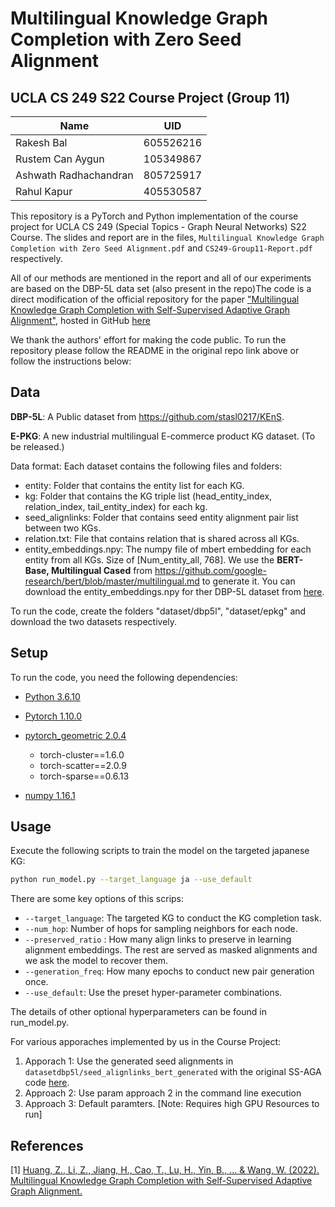 # Multilingual Knowledge Graph Completion with Zero Seed Alignment

## UCLA CS 249 S22 Course Project (Group 11)

| Name       | UID |
|---------------|----------|
| Rakesh Bal |   605526216  |
| Rustem Can Aygun | 105349867     |
| Ashwath Radhachandran | 805725917 |
| Rahul Kapur   | 405530587 |

This repository is a PyTorch and Python implementation of the course project for UCLA CS 249 (Special Topics - Graph Neural Networks) S22 Course. The slides and report are in the files, `Multilingual Knowledge Graph Completion with Zero Seed Alignment.pdf` and `CS249-Group11-Report.pdf` respectively.

All of our methods are mentioned in the report and all of our experiments are based on the DBP-5L data set (also present in the repo)The code is a direct modification of the official repository for the paper ["Multilingual Knowledge Graph Completion with Self-Supervised Adaptive Graph Alignment"](https://arxiv.org/abs/2203.14987), hosted in GitHub [here](https://github.com/amzn/ss-aga-kgc)

We thank the authors' effort for making the code public. To run the repository please follow the README in the original repo link above or follow the instructions below:

## Data

**DBP-5L**:  A Public dataset from  https://github.com/stasl0217/KEnS.

**E-PKG**: A new industrial multilingual E-commerce product KG dataset. (To be released.)

Data format: Each dataset contains the following files and folders:

- entity: Folder that contains the entity list for each KG.
- kg: Folder that contains the KG triple list (head_entity_index, relation_index, tail_entity_index) for each kg.
- seed_alignlinks: Folder that contains seed entity alignment pair list between two KGs. 
- relation.txt: File that contains relation that is shared across all KGs.
- entity_embeddings.npy: The numpy file of mbert embedding for each entity from all KGs. Size of [Num_entity_all, 768]. We use the **BERT-Base, Multilingual Cased**  from https://github.com/google-research/bert/blob/master/multilingual.md to generate it. You can download the entity_embeddings.npy for ther DBP-5L dataset from [here](https://drive.google.com/file/d/1-R_2lqS5AQtWqLZXC45SrfkK5XETREe5/view?usp=sharing).

To run the code, create the folders "dataset/dbp5l",  "dataset/epkg" and download the two datasets respectively.

## Setup

To run the code, you need the following dependencies:

- [Python 3.6.10](https://www.python.org/)

- [Pytorch 1.10.0](https://pytorch.org/)
- [pytorch_geometric 2.0.4](https://pytorch-geometric.readthedocs.io/)
  - torch-cluster==1.6.0
  - torch-scatter==2.0.9
  - torch-sparse==0.6.13
- [numpy 1.16.1](https://numpy.org/)

## Usage

Execute the following scripts to train the model on the targeted japanese KG:

```bash
python run_model.py --target_language ja --use_default
```

There are some key options of this scrips:

- `--target_language`: The targeted KG to conduct the KG completion task.
- `--num_hop`: Number of hops for sampling neighbors for each node.
- `--preserved_ratio` : How many align links to preserve in learning alignment embeddings. The rest are served as masked alignments and we ask the model to recover them.
- `--generation_freq`: How many epochs to conduct new pair generation once.
- `--use_default`:  Use the preset hyper-parameter combinations.

The details of other optional hyperparameters can be found in run_model.py.

For various apporaches implemented by us in the Course Project:
1. Apporach 1: Use the generated seed alignments in `datasetdbp5l/seed_alignlinks_bert_generated` with the original SS-AGA code [here](https://github.com/amzn/ss-aga-kgc).
2. Approach 2: Use param approach 2 in the command line execution
3. Approach 3: Default paramters. [Note: Requires high GPU Resources to run]

## References
[1] [Huang, Z., Li, Z., Jiang, H., Cao, T., Lu, H., Yin, B., ... & Wang, W. (2022). Multilingual Knowledge Graph Completion with Self-Supervised Adaptive Graph Alignment.](https://arxiv.org/abs/2203.14987)